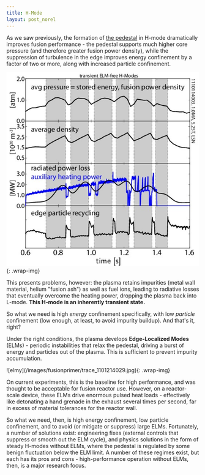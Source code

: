 ```yaml
---
title: H-Mode
layout: post_norel
---
```


<p>As we saw previously, the formation of <a href="/pages/fusionprimer/pedestal">the pedestal</a> in H-mode dramatically improves fusion performance - the pedestal supports much higher core pressure (and therefore greater fusion power density), while the suppression of turbulence in the edge improves energy confinement by a factor of two or more, along with increased particle confinement.</p>

![elmfree](/images/fusionprimer/trace_1110114003_nofluct.jpg){: .wrap-img}
<p>This presents problems, however: the plasma retains impurities (metal wall material, helium "fusion ash") as well as fuel ions, leading to radiative losses that eventually overcome the heating power, dropping the plasma back into L-mode.  <strong>This H-mode is an inherently transient state.</strong></p>

<p>So what we need is high <i>energy</i> confinement specifically, with low <i>particle</i> confinement (low enough, at least, to avoid impurity buildup).
And that's it, right?</p>

<p>Under the right conditions, the plasma develops <strong>Edge-Localized Modes</strong> (ELMs) - periodic instabilities that relax the pedestal, driving a burst of energy and particles out of the plasma.
This is sufficient to prevent impurity accumulation.</p>
![elmy](/images/fusionprimer/trace_1101214029.jpg){: .wrap-img}
<p>On current experiments, this is the baseline for high performance, and was thought to be acceptable for fusion reactor use.  However, on a reactor-scale device, these ELMs drive enormous pulsed heat loads - effectively like detonating a hand grenade in the exhaust several times per second, far in excess of material tolerances for the reactor wall.</p>

<p>So what we need, then, is high energy confinement, low particle confinement, and to avoid (or mitigate or suppress) large ELMs.
Fortunately, a number of solutions exist: engineering fixes (external controls that suppress or smooth out the ELM cycle), and physics solutions in the form of steady H-modes without ELMs, where the pedestal is regulated by some benign fluctuation below the ELM limit.  A number of these regimes exist, but each has its pros and cons - high-performance operation without ELMs, then, is a major research focus.</p>